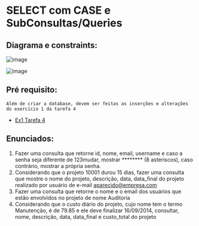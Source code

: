 # SELECT com CASE e SubConsultas/Queries

## Diagrama e constraints:

![image](https://github.com/user-attachments/assets/194d344d-89c6-428f-9104-fe9ecf47ed53)

![image](https://github.com/user-attachments/assets/23b2413b-647c-40a6-9b42-cd4b124de982)


## Pré requisito:
`Além de criar a database, devem ser feitas as inserções e alterações do exercício 1 da tarefa 4`
- [Ex1 Tarefa 4](https://github.com/thiagosilvaantenor/Banco_de_Dados_Exercicios/blob/main/tarefa_04/CRUD_Constraints_%20e_Selects_Simples/exercicio1.sql)

## Enunciados:

1. Fazer uma consulta que retorne id, nome, email, username e caso a senha seja diferente de 
123mudar, mostrar ******** (8 asteriscos), caso contrário, mostrar a própria senha.
2. Considerando que o projeto 10001 durou 15 dias, fazer uma consulta que mostre o nome do 
projeto, descrição, data, data_final do projeto realizado por usuário de e-mail 
aparecido@empresa.com
3. Fazer uma consulta que retorne o nome e o email dos usuários que estão envolvidos no 
projeto de nome Auditoria
4. Considerando que o custo diário do projeto, cujo nome tem o termo Manutenção, é de 79.85 
e ele deve finalizar 16/09/2014, consultar, nome, descrição, data, data_final e custo_total do 
projeto
